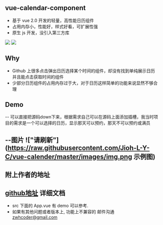 ## vue-calendar-component

* 基于 vue 2.0 开发的轻量，高性能日历组件
* 占用内存小，性能好，样式好看，可扩展性强
* 原生 js 开发，没引入第三方库

![](https://img.shields.io/npm/v/vue-calendar-component.svg)
![](https://img.shields.io/npm/dt/vue-calendar-component.svg)

## Why

* Github 上很多点击弹出日历选择某个时间的组件，却没有找到单纯展示日历并且能点击获取时间的组件
* 少部分日历组件的占用内存过于大，对于日历这样简单的功能来说显然不够合理
	
## Demo
 -- 可以直接把源码down下来，根据需求自己可以在源码上面添加插槽，我当时项目的需求是一个可以选择的日历，显示那天可以预约，那天不可以预约或满员
 ## --图片 !["请刷新"](https://raw.githubusercontent.com/Jioh-L-Y-C/vue-calender/master/images/img.png 示例图)
## 附上作者的地址
## [github地址](https://github.com/zwhGithub/vue-calendar) 详细文档

* src 下面的 App.vue 有 demo 可以参考.
* 如果有其他问题或者版本上, 功能上不兼容的 邮件沟通 zwhcoder@gmail.com
